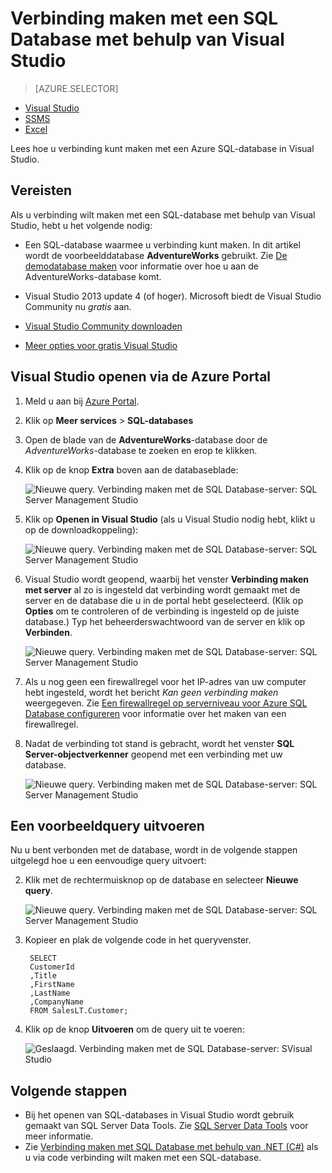 <properties
    pageTitle="Verbinding maken met SQL Database met een C#-query | Microsoft Azure"
    description="Schrijf een programma in C# om een SQL Database op te vragen en hiermee verbinding te maken. Informatie over IP-adressen, verbindingsreeksen, beveiligde aanmelding en gratis Visual Studio."
    services="sql-database"
    keywords="c#-databasequery, c#-query, verbinding maken met database, SQL C#"
    documentationCenter=""
    authors="stevestein"
    manager="jhubbard"
    editor=""/>

<tags
    ms.service="sql-database"
    ms.workload="data-management"
    ms.tgt_pltfrm="na"
    ms.devlang="dotnet"
    ms.topic="get-started-article"
    ms.date="08/17/2016"
    ms.author="stevestein"/>




# Verbinding maken met een SQL Database met behulp van Visual Studio

> [AZURE.SELECTOR]
- [Visual Studio](sql-database-connect-query.md)
- [SSMS](sql-database-connect-query-ssms.md)
- [Excel](sql-database-connect-excel.md)

Lees hoe u verbinding kunt maken met een Azure SQL-database in Visual Studio. 

## Vereisten


Als u verbinding wilt maken met een SQL-database met behulp van Visual Studio, hebt u het volgende nodig: 


- Een SQL-database waarmee u verbinding kunt maken. In dit artikel wordt de voorbeelddatabase **AdventureWorks** gebruikt. Zie [De demodatabase maken](sql-database-get-started.md) voor informatie over hoe u aan de AdventureWorks-database komt.


- Visual Studio 2013 update 4 (of hoger). Microsoft biedt de Visual Studio Community nu *gratis* aan.
 - [Visual Studio Community downloaden](http://www.visualstudio.com/products/visual-studio-community-vs)
 - [Meer opties voor gratis Visual Studio](http://www.visualstudio.com/products/free-developer-offers-vs.aspx)




## Visual Studio openen via de Azure Portal


1. Meld u aan bij [Azure Portal](https://portal.azure.com/).

2. Klik op **Meer services** > **SQL-databases**
3. Open de blade van de **AdventureWorks**-database door de *AdventureWorks*-database te zoeken en erop te klikken.

6. Klik op de knop **Extra** boven aan de databaseblade:

    ![Nieuwe query. Verbinding maken met de SQL Database-server: SQL Server Management Studio](./media/sql-database-connect-query/tools.png)

7. Klik op **Openen in Visual Studio** (als u Visual Studio nodig hebt, klikt u op de downloadkoppeling):

    ![Nieuwe query. Verbinding maken met de SQL Database-server: SQL Server Management Studio](./media/sql-database-connect-query/open-in-vs.png)


8. Visual Studio wordt geopend, waarbij het venster **Verbinding maken met server** al zo is ingesteld dat verbinding wordt gemaakt met de server en de database die u in de portal hebt geselecteerd.  (Klik op **Opties** om te controleren of de verbinding is ingesteld op de juiste database.) Typ het beheerderswachtwoord van de server en klik op **Verbinden**.


    ![Nieuwe query. Verbinding maken met de SQL Database-server: SQL Server Management Studio](./media/sql-database-connect-query/connect.png)


8. Als u nog geen een firewallregel voor het IP-adres van uw computer hebt ingesteld, wordt het bericht *Kan geen verbinding maken* weergegeven. Zie [Een firewallregel op serverniveau voor Azure SQL Database configureren](sql-database-configure-firewall-settings.md) voor informatie over het maken van een firewallregel.


9. Nadat de verbinding tot stand is gebracht, wordt het venster **SQL Server-objectverkenner** geopend met een verbinding met uw database.

    ![Nieuwe query. Verbinding maken met de SQL Database-server: SQL Server Management Studio](./media/sql-database-connect-query/sql-server-object-explorer.png)


## Een voorbeeldquery uitvoeren

Nu u bent verbonden met de database, wordt in de volgende stappen uitgelegd hoe u een eenvoudige query uitvoert:

2. Klik met de rechtermuisknop op de database en selecteer **Nieuwe query**.

    ![Nieuwe query. Verbinding maken met de SQL Database-server: SQL Server Management Studio](./media/sql-database-connect-query/new-query.png)

3. Kopieer en plak de volgende code in het queryvenster.

        SELECT
        CustomerId
        ,Title
        ,FirstName
        ,LastName
        ,CompanyName
        FROM SalesLT.Customer;

4. Klik op de knop **Uitvoeren** om de query uit te voeren:

    ![Geslaagd. Verbinding maken met de SQL Database-server: SVisual Studio](./media/sql-database-connect-query/run-query.png)

## Volgende stappen

- Bij het openen van SQL-databases in Visual Studio wordt gebruik gemaakt van SQL Server Data Tools. Zie [SQL Server Data Tools](https://msdn.microsoft.com/library/hh272686.aspx) voor meer informatie.
- Zie [Verbinding maken met SQL Database met behulp van .NET (C#)](sql-database-develop-dotnet-simple.md) als u via code verbinding wilt maken met een SQL-database.






<!--HONumber=Sep16_HO3-->


